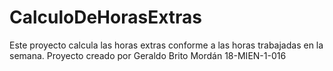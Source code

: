 # CalculoDeHorasExtras
Este proyecto calcula las horas extras conforme a las horas trabajadas en la semana. Proyecto creado por Geraldo Brito Mordán 18-MIEN-1-016
